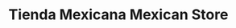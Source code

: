 ---
title: "Tienda Mexicana Mexican Store"
url: /boone/tienda-mexicana-mexican-store/
shop: Lebensmittel
---